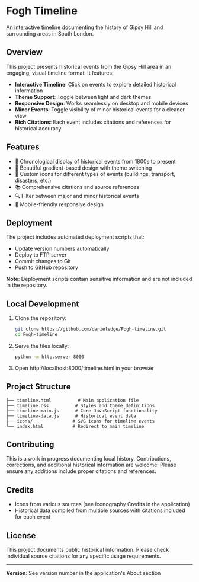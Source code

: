 # Fogh Timeline

An interactive timeline documenting the history of Gipsy Hill and surrounding areas in South London.

## Overview

This project presents historical events from the Gipsy Hill area in an engaging, visual timeline format. It features:

- **Interactive Timeline**: Click on events to explore detailed historical information
- **Theme Support**: Toggle between light and dark themes
- **Responsive Design**: Works seamlessly on desktop and mobile devices
- **Minor Events**: Toggle visibility of minor historical events for a cleaner view
- **Rich Citations**: Each event includes citations and references for historical accuracy

## Features

- 📅 Chronological display of historical events from 1800s to present
- 🎨 Beautiful gradient-based design with theme switching
- 📍 Custom icons for different types of events (buildings, transport, disasters, etc.)
- 📚 Comprehensive citations and source references
- 🔍 Filter between major and minor historical events
- 📱 Mobile-friendly responsive design

## Deployment

The project includes automated deployment scripts that:
- Update version numbers automatically
- Deploy to FTP server
- Commit changes to Git
- Push to GitHub repository

**Note**: Deployment scripts contain sensitive information and are not included in the repository.

## Local Development

1. Clone the repository:
   ```bash
   git clone https://github.com/danieledge/Fogh-timeline.git
   cd Fogh-timeline
   ```

2. Serve the files locally:
   ```bash
   python -m http.server 8000
   ```

3. Open http://localhost:8000/timeline.html in your browser

## Project Structure

```
├── timeline.html          # Main application file
├── timeline.css          # Styles and theme definitions
├── timeline-main.js      # Core JavaScript functionality
├── timeline-data.js      # Historical event data
├── icons/               # SVG icons for timeline events
└── index.html           # Redirect to main timeline
```

## Contributing

This is a work in progress documenting local history. Contributions, corrections, and additional historical information are welcome! Please ensure any additions include proper citations and references.

## Credits

- Icons from various sources (see Iconography Credits in the application)
- Historical data compiled from multiple sources with citations included for each event

## License

This project documents public historical information. Please check individual source citations for any specific usage requirements.

---

**Version**: See version number in the application's About section